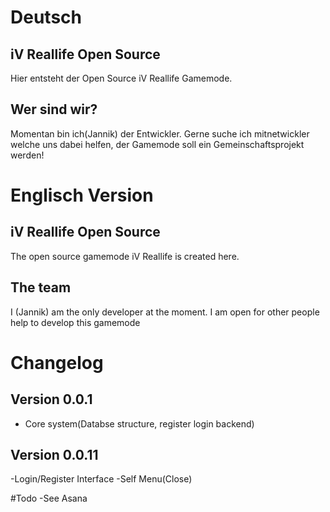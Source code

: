 # Deutsch
## iV Reallife Open Source
Hier entsteht der Open Source iV Reallife Gamemode.
## Wer sind wir?
Momentan bin ich(Jannik) der Entwickler.
Gerne suche ich mitnetwickler welche uns dabei helfen, der Gamemode soll ein Gemeinschaftsprojekt werden!

# Englisch Version
## iV Reallife Open Source
The open source gamemode iV Reallife is created here.
## The team
I (Jannik) am the only developer at the moment. I am open for other people help to develop this gamemode

# Changelog
## Version 0.0.1
- Core system(Databse structure, register login backend)
## Version 0.0.11
-Login/Register Interface
-Self Menu(Close)

#Todo
-See Asana
